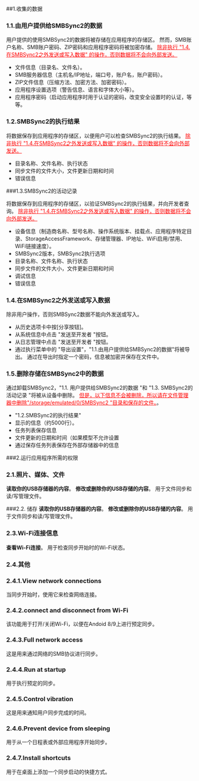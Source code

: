 ##1.收集的数据
### 1.1.由用户提供给SMBSync2的数据

用户提供的使用SMBSync2的数据将被存储在应用程序的存储区。
然而，SMB账户名称、SMB账户密码、ZIP密码和应用程序密码将被加密存储。
<span style="color: red;"><u>除非执行 "1.4.在SMBSync2之外发送或写入数据" 的操作，否则数据将不会向外部发送。</u></span>

- 文件信息（目录名、文件名）。
- SMB服务器信息（主机名/IP地址，端口号，账户名，账户密码）。
- ZIP文件信息（压缩方法、加密方法、加密密码）。
- 应用程序设置选项（警告信息、语言和字体大小等）。
- 应用程序密码（启动应用程序时用于认证的密码，改变安全设置时的认证，等等。

### 1.2.SMBSync2的执行结果

将数据保存到应用程序的存储区，以便用户可以检查SMBSync2的执行结果。
<span style="color: red;"><u>除非执行 "1.4.在SMBSync2之外发送或写入数据" 的操作，否则数据将不会向外部发送。</u></span>

- 目录名称、文件名称、执行状态
- 同步文件的文件大小，文件更新日期和时间
- 错误信息

###1.3.SMBSync2的活动记录

将数据保存到应用程序的存储区，以验证SMBSync2的执行结果，并向开发者查询。
<span style="color: red;"><u>除非执行 "1.4.在SMBSync2之外发送或写入数据" 的操作，否则数据将不会向外部发送。</u></span>

- 设备信息（制造商名称、型号名称、操作系统版本、挂载点、应用程序特定目录、StorageAccessFramework、存储管理器、IP地址、WiFi启用/禁用、WiFi链接速度）。
- SMBSync2版本，SMBSync2执行选项
- 目录名称、文件名称、执行状态
- 同步文件的文件大小，文件更新日期和时间
- 调试信息
- 错误信息

### 1.4.在SMBSync2之外发送或写入数据

除非用户操作，否则SMBSync2数据不能向外发送或写入。

- 从历史选项卡中按[分享按钮]。
- 从系统信息中点击 "发送至开发者 "按钮。
- 从日志管理中点击 "发送至开发者 "按钮。
- 通过执行菜单中的 "导出设置"，"1.1.由用户提供给SMBSync2的数据"将被导出。
通过在导出时指定一个密码，信息被加密并保存在文件中。

### 1.5.删除存储在SMBSync2中的数据

通过卸载SMBSync2，"1.1. 用户提供给SMBSync2的数据 "和 "1.3. SMBSync2的活动记录 "将被从设备中删除。
<span style="color: red;"><u>但是，以下信息不会被删除，所以请在文件管理器中删除"/storage/emulated/0/SMBSync2 "目录和保存的文件。</u></span>。

- "1.2.SMBSync2的执行结果"
- 显示的信息（约5000行）。
- 任务列表保存信息
- 文件更新的日期和时间（如果模型不允许设置
- 通过保存任务列表保存在外部存储器中的信息

###2.运行应用程序所需的权限

### 2.1.照片、媒体、文件
**读取你的USB存储器的内容**。
**修改或删除你的USB存储的内容**。
用于文件同步和读/写管理文件。

###2.2. 储存
**读取你的USB存储器的内容**。
**修改或删除你的USB存储的内容**。
用于文件同步和读/写管理文件。

### 2.3.Wi-Fi连接信息
**查看Wi-Fi连接**。
用于检查同步开始时的Wi-Fi状态。

### 2.4.其他
### 2.4.1.View network connections
当同步开始时，使用它来检查网络连接。
### 2.4.2.connect and disconnect from Wi-Fi
该功能用于打开/关闭Wi-Fi，以便在Andoid 8/9上进行预定同步。
### 2.4.3.Full network access
这是用来通过网络的SMB协议进行同步。
### 2.4.4.Run at startup
用于执行预定的同步。
### 2.4.5.Control vibration
这是用来通知用户同步完成的时间。
### 2.4.6.Prevent device from sleeping
用于从一个日程表或外部应用程序开始同步。
### 2.4.7.Install shortcuts
用于在桌面上添加一个同步启动的快捷方式。

